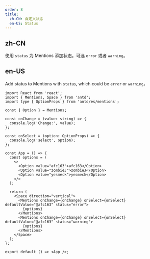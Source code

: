 ```yaml
---
order: 8
title:
  zh-CN: 自定义状态
  en-US: Status
---
```


## zh-CN

使用 `status` 为 Mentions 添加状态。可选 `error` 或者 `warning`。

## en-US

Add status to Mentions with `status`, which could be `error` or `warning`。

```tsx
import React from 'react';
import { Mentions, Space } from 'antd';
import type { OptionProps } from 'antd/es/mentions';

const { Option } = Mentions;

const onChange = (value: string) => {
  console.log('Change:', value);
};

const onSelect = (option: OptionProps) => {
  console.log('select', option);
};

const App = () => {
  const options = (
    <>
      <Option value="afc163">afc163</Option>
      <Option value="zombieJ">zombieJ</Option>
      <Option value="yesmeck">yesmeck</Option>
    </>
  );

  return (
    <Space direction="vertical">
      <Mentions onChange={onChange} onSelect={onSelect} defaultValue="@afc163" status="error">
        {options}
      </Mentions>
      <Mentions onChange={onChange} onSelect={onSelect} defaultValue="@afc163" status="warning">
        {options}
      </Mentions>
    </Space>
  );
};

export default () => <App />;
```
